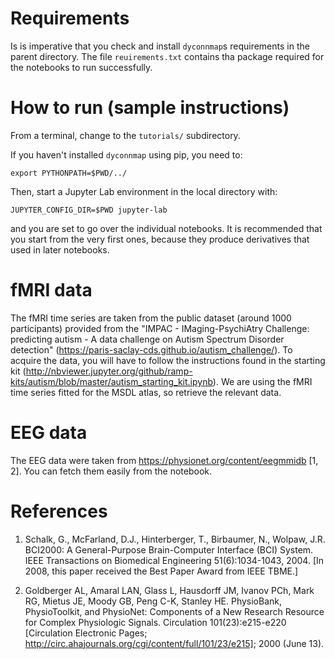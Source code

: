 # Requirements

Is is imperative that you check and install `dyconnmap`s requirements in the parent directory. The file `reuirements.txt` contains tha package required for the notebooks to run successfully.

# How to run (sample instructions)

From a terminal, change to the `tutorials/` subdirectory.

If you haven't installed `dyconnmap` using pip, you need to:
```
export PYTHONPATH=$PWD/../
```
Then, start a Jupyter Lab environment in the local directory with:
```
JUPYTER_CONFIG_DIR=$PWD jupyter-lab
```

and you are set to go over the individual notebooks. It is recommended that you start from the very first ones, because they produce derivatives that used in later notebooks.

# fMRI data
The fMRI time series are taken from the public dataset (around 1000 participants) provided from the "IMPAC - IMaging-PsychiAtry Challenge: predicting autism - A data challenge on Autism Spectrum Disorder detection" (https://paris-saclay-cds.github.io/autism_challenge/).
To acquire the data, you will have to follow the instructions found in the starting kit (http://nbviewer.jupyter.org/github/ramp-kits/autism/blob/master/autism_starting_kit.ipynb). We are using the fMRI time series fitted for the MSDL atlas, so retrieve the relevant data.

# EEG data
The EEG data were taken from https://physionet.org/content/eegmmidb [1, 2].
You can fetch them easily from the notebook.

# References

1. Schalk, G., McFarland, D.J., Hinterberger, T., Birbaumer, N., Wolpaw, J.R. BCI2000: A General-Purpose Brain-Computer Interface (BCI) System. IEEE Transactions on Biomedical Engineering 51(6):1034-1043, 2004. [In 2008, this paper received the Best Paper Award from IEEE TBME.]

2. Goldberger AL, Amaral LAN, Glass L, Hausdorff JM, Ivanov PCh, Mark RG, Mietus JE, Moody GB, Peng C-K, Stanley HE. PhysioBank, PhysioToolkit, and PhysioNet: Components of a New Research Resource for Complex Physiologic Signals. Circulation 101(23):e215-e220 [Circulation Electronic Pages; http://circ.ahajournals.org/cgi/content/full/101/23/e215]; 2000 (June 13).
